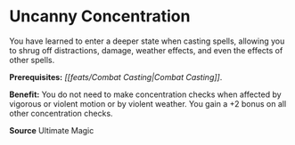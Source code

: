 ﻿---
cssclass: [feats]

---
# Uncanny Concentration

You have learned to enter a deeper state when casting spells, allowing you to shrug off distractions, damage, weather effects, and even the effects of other spells.

**Prerequisites:** _[[feats/Combat Casting|Combat Casting]]_.

**Benefit:** You do not need to make concentration checks when affected by vigorous or violent motion or by violent weather. You gain a +2 bonus on all other concentration checks.

**Source** Ultimate Magic